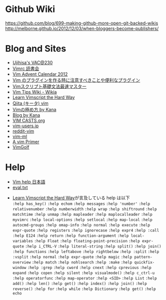 Github Wiki
==================================
https://github.com/blog/699-making-github-more-open-git-backed-wikis
http://melborne.github.io/2012/12/03/when-bloggers-become-publishers/

Blog and Sites
==================================
* [Ujihisa's VAC@230][ujihisa-vac230]
* [Vimrc 読書会][vimrc-reading]
* [Vim Advent Calendar 2012][vac2012]
* [Vim のプラグインを作る時に注意すべきことや便利なプラグイン][osho-manga-20130704]
* [Vimスクリプト基礎文法最速マスター][thinca-bunpou-saisoku]
* [Vim Tips Wiki - Wikia][vim-tips-wikia]
* [Learn Vimscript the Hard Way][LVTHW]
* [Qiita (キータ) vim][Qiita-vim]
* [Vimの極め方 by Kana ][kana-vimworkshop3-2008]
* [Blog by Kana][kana-blog]
* [VIM CASTS.org][vimcasts]
* [vim-users.jp][vim-users.jp]
* [reddit-vim][reddit-vim]
* [vim-ml][vim-ml]
* [A vim Primer][A-vim-primer]
* [VimGolf][vim-golf]

[ujihisa-vac230]:https://gist.github.com/ujihisa/6027100
[vimrc-reading]:http://vim-jp.org/reading-vimrc/
[vac2012]:http://atnd.org/events/33746
[osho-manga-20130704]:http://d.hatena.ne.jp/osyo-manga/20130704/1372948397
[thinca-bunpou-saisoku]:http://d.hatena.ne.jp/thinca/20100201/1265009821
[vim-tips-wikia]:http://vim.wikia.com/wiki/Vim_Tips_Wiki
[LVTHW]:http://learnvimscriptthehardway.stevelosh.com
[Qiita-vim]:http://qiita.com/tags/vim
[kana-vimworkshop3-2008]:http://whileimautomaton.net/2008/08/vimworkshop3-kana-presentation
[vimcasts]:http://vimcasts.org
[kana-blog]:http://whileimautomaton.net
[vim-users.jp]:http://vim-users.jp
[reddit-vim]:http://reddit.com/r/vim/
[vim-ml]:http://www.vim.org/maillist.php
[a-vim-primer]:http://danielmiessler.com/study/vim/
[vim-golf]:http://www.vimgolf.com

Help
==================================
* [Vim help 日本語][help-jp]
* [eval.txt](http://vim-jp.org/vimdoc-ja/eval.html)

[help-jp]:http://vim-jp.org/vimdoc-ja/

* [Learn Vimscript the Hard Way][LVTHW]が言及している help は以下  
`:help has_key()` `:help echom` `:help messages` `:help 'number'` `:help
relativenumber` `:help numberwidth` `:help wrap` `:help shiftround` `:help
matchtime` `:help unmap` `:help mapleader` `:help maplocalleader` `:help
myvimrc` `:help local-options` `:help setlocal` `:help map-local` `:help
autocmd-groups` `:help omap-info` `:help normal` `:help execute` `:help
expr-quote` `:help registers` `:help ignorecase` `:help expr4` `:help :call`
`:help E124` `:help return` `:help function-argument` `:help local-variables`
`:help Float` `:help floating-point-precision` `:help expr-quote` `:help
i_CTRL-V` `:help literal-string` `:help split()` `:help join()` `:help
functions` `:help leftabove` `:help rightbelow` `:help :split` `:help :vsplit`
`:help normal` `:help expr-quote` `:help magic` `:help pattern-overview` `:help
match` `:help nohlsearch` `:help :make` `:help quickfix-window` `:help :grep`
`:help cword` `:help cnext` `:help cprevious` `:help expand` `:help copen`
`:help silent` `:help visualmode()` `:help c_ctrl-u` `:help operatorfunc`
`:help map-operator` `:help <SID>` `:help List` `:help add()` `:help len()`
`:help get()` `:help index()` `:help join()` `:help reverse()` `:help for`
`:help while` `:help Dictionary` `:help get()` `:help echo`
